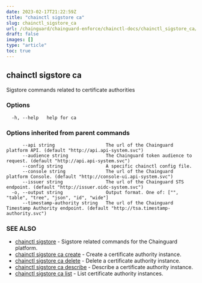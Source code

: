 ```yaml
---
date: 2023-02-17T21:22:59Z
title: "chainctl sigstore ca"
slug: chainctl_sigstore_ca
url: /chainguard/chainguard-enforce/chainctl-docs/chainctl_sigstore_ca/
draft: false
images: []
type: "article"
toc: true
---
```

## chainctl sigstore ca

Sigstore commands related to certificate authorities

### Options

```
  -h, --help   help for ca
```

### Options inherited from parent commands

```
      --api string                   The url of the Chainguard platform API. (default "http://api.api-system.svc")
      --audience string              The Chainguard token audience to request. (default "http://api.api-system.svc")
      --config string                A specific chainctl config file.
      --console string               The url of the Chainguard platform Console. (default "http://console-ui.api-system.svc")
      --issuer string                The url of the Chainguard STS endpoint. (default "http://issuer.oidc-system.svc")
  -o, --output string                Output format. One of: ["", "table", "tree", "json", "id", "wide"]
      --timestamp-authority string   The url of the Chainguard Timestamp Authority endpoint. (default "http://tsa.timestamp-authority.svc")
```

### SEE ALSO

* [chainctl sigstore](/chainguard/chainguard-enforce/chainctl-docs/chainctl_sigstore/)	 - Sigstore related commands for the Chainguard platform.
* [chainctl sigstore ca create](/chainguard/chainguard-enforce/chainctl-docs/chainctl_sigstore_ca_create/)	 - Create a certificate authority instance.
* [chainctl sigstore ca delete](/chainguard/chainguard-enforce/chainctl-docs/chainctl_sigstore_ca_delete/)	 - Delete a certificate authority instance.
* [chainctl sigstore ca describe](/chainguard/chainguard-enforce/chainctl-docs/chainctl_sigstore_ca_describe/)	 - Describe a certificate authority instance.
* [chainctl sigstore ca list](/chainguard/chainguard-enforce/chainctl-docs/chainctl_sigstore_ca_list/)	 - List certificate authority instances.

